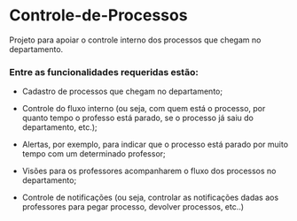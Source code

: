 # Controle-de-Processos
Projeto para apoiar o controle interno dos processos que chegam no departamento. 

### Entre as funcionalidades requeridas estão: 

- Cadastro de processos que chegam no departamento; <br/>

- Controle do fluxo interno (ou seja, com quem está o processo, por quanto tempo o professo está parado, se o processo já saiu do departamento, etc.); <br/>

- Alertas, por exemplo, para indicar que o processo está parado por muito tempo com um determinado professor; <br/>

- Visões para os professores acompanharem o fluxo dos processos no departamento; <br/>

- Controle de notificações (ou seja, controlar as notificações dadas aos professores para pegar processo, devolver processos, etc..)
